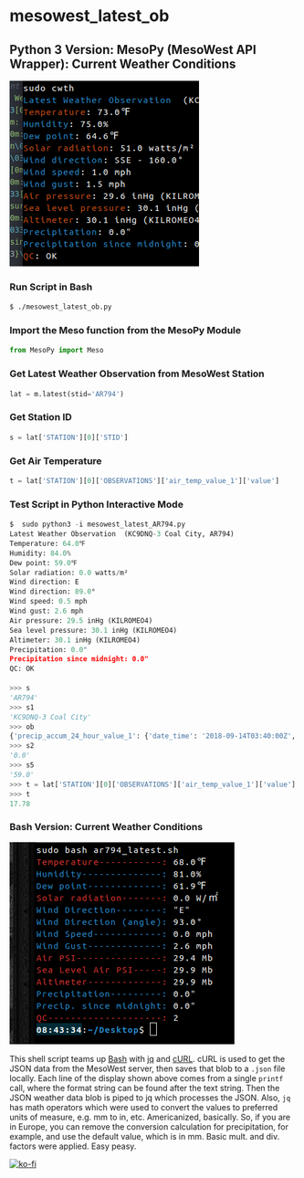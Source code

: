 # mesowest_latest_ob
## Python 3 Version: MesoPy (MesoWest API Wrapper): Current Weather Conditions

![img_py]

### Run Script in Bash

```sh
$ ./mesowest_latest_ob.py
```

### Import the Meso function from the MesoPy Module

```py
from MesoPy import Meso
```

### Get Latest Weather Observation from MesoWest Station

```py
lat = m.latest(stid='AR794')
```

### Get Station ID

```py
s = lat['STATION'][0]['STID']
```

### Get Air Temperature

```py
t = lat['STATION'][0]['OBSERVATIONS']['air_temp_value_1']['value']
```

### Test Script in Python Interactive Mode

```py
$  sudo python3 -i mesowest_latest_AR794.py 
Latest Weather Observation  (KC9DNQ-3 Coal City, AR794)
Temperature: 64.0℉
Humidity: 84.0%
Dew point: 59.0℉
Solar radiation: 0.0 watts/m²
Wind direction: E
Wind direction: 89.0°
Wind speed: 0.5 mph
Wind gust: 2.6 mph
Air pressure: 29.5 inHg (KILROMEO4)
Sea level pressure: 30.1 inHg (KILROMEO4)
Altimeter: 30.1 inHg (KILROMEO4)
Precipitation: 0.0"
Precipitation since midnight: 0.0"
QC: OK

>>> s
'AR794'
>>> s1
'KC9DNQ-3 Coal City'
>>> ob
{'precip_accum_24_hour_value_1': {'date_time': '2018-09-14T03:40:00Z', 'value': 0.0}, 'solar_radiation_value_1': {'date_time': '2018-09-14T03:40:00Z', 'value': 0.0}, 'wind_gust_value_1': {'date_time': '2018-09-14T03:40:00Z', 'value': 2.23}, 'dew_point_temperature_value_1d': {'date_time': '2018-09-14T03:40:00Z', 'value': 15.02}, 'wind_cardinal_direction_value_1d': {'date_time': '2018-09-14T03:40:00Z', 'value': 'E'}, 'pressure_value_1d': {'date_time': '2018-09-14T03:40:00Z', 'value': 99981.4}, 'wind_direction_value_1': {'date_time': '2018-09-14T03:40:00Z', 'value': 89.0}, 'sea_level_pressure_value_1d': {'date_time': '2018-09-14T03:40:00Z', 'value': 101870.6}, 'precip_accum_since_local_midnight_value_1': {'date_time': '2018-09-14T03:40:00Z', 'value': 0.0}, 'altimeter_value_1': {'date_time': '2018-09-14T03:40:00Z', 'value': 101896.38}, 'air_temp_value_1': {'date_time': '2018-09-14T03:40:00Z', 'value': 17.78}, 'qc_value_1': {'date_time': '2014-10-06T23:36:00Z', 'value': 2.0}, 'wind_speed_value_1': {'date_time': '2018-09-14T03:40:00Z', 'value': 0.45}, 'relative_humidity_value_1': {'date_time': '2018-09-14T03:40:00Z', 'value': 84.0}}
>>> s2
'0.0'
>>> s5
'59.0'
>>> t = lat['STATION'][0]['OBSERVATIONS']['air_temp_value_1']['value']
>>> t
17.78
```

### Bash Version: Current Weather Conditions

![img_sh]

This shell script teams up [Bash](https://www.gnu.org/software/bash/) with [jq](https://stedolan.github.io/jq/) and [cURL](https://curl.haxx.se/). cURL is used to get the JSON data from the MesoWest server, then saves that blob to a `.json` file locally. Each line of the display shown above comes from a single `printf` call, where the format string can be found after the text string. Then the JSON weather data blob is piped to jq which processes the JSON. Also, `jq` has math operators which were used to convert the values to preferred units of measure, e.g. mm to in, etc. Americanized, basically. So, if you are in Europe, you can remove the conversion calculation for precipitation, for example, and use the default value, which is in mm. Basic mult. and div. factors were applied. Easy peasy.

[img_sh]: https://github.com/nick3499/mesowest_latest_ob/blob/master/latest_ar794_bash.png "display of script in Bash"
[img_py]: https://github.com/nick3499/mesowest_latest_ob/blob/master/display_example.png "display of script in Bash"

[![ko-fi](https://www.ko-fi.com/img/githubbutton_sm.svg)](https://ko-fi.com/R6R72LISM)

